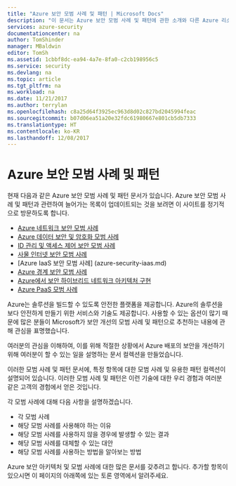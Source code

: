```yaml
---
title: "Azure 보안 모범 사례 및 패턴 | Microsoft Docs"
description: "이 문서는 Azure 보안 모범 사례 및 패턴에 관한 소개와 다른 Azure 리소스에 대한 보안 모범 사례의 엄선된 목록을 제공합니다."
services: azure-security
documentationcenter: na
author: TomShinder
manager: MBaldwin
editor: TomSh
ms.assetid: 1cbbf8dc-ea94-4a7e-8fa0-c2cb198956c5
ms.service: security
ms.devlang: na
ms.topic: article
ms.tgt_pltfrm: na
ms.workload: na
ms.date: 11/21/2017
ms.author: terrylan
ms.openlocfilehash: c8a25d64f3925ec963d8d02c827bd2045994feac
ms.sourcegitcommit: b07d06ea51a20e32fdc61980667e801cb5db7333
ms.translationtype: HT
ms.contentlocale: ko-KR
ms.lasthandoff: 12/08/2017
---
```

# <a name="azure-security-best-practices-and-patterns"></a>Azure 보안 모범 사례 및 패턴
현재 다음과 같은 Azure 보안 모범 사례 및 패턴 문서가 있습니다. Azure 보안 모범 사례 및 패턴과 관련하여 늘어가는 목록이 업데이트되는 것을 보려면 이 사이트를 정기적으로 방문하도록 합니다.  

* [Azure 네트워크 보안 모범 사례](azure-security-network-security-best-practices.md)
* [Azure 데이터 보안 및 암호화 모범 사례](azure-security-data-encryption-best-practices.md)
* [ID 관리 및 액세스 제어 보안 모범 사례](azure-security-identity-management-best-practices.md)
* [사물 인터넷 보안 모범 사례](azure-security-iot-best-practices.md)
* [Azure IaaS 보안 모범 사례] (azure-security-iaas.md)
* [Azure 경계 보안 모범 사례](../best-practices-network-security.md)
* [Azure에서 보안 하이브리드 네트워크 아키텍처 구현](../guidance/guidance-iaas-ra-secure-vnet-hybrid.md)
* [Azure PaaS 모범 사례](https://docs.microsoft.com/azure/security/security-paas-deployments)

Azure는 솔루션을 빌드할 수 있도록 안전한 플랫폼을 제공합니다. Azure의 솔루션을 보다 안전하게 만들기 위한 서비스와 기술도 제공합니다. 사용할 수 있는 옵션이 많기 때문에 많은 분들이 Microsoft가 보안 개선의 모범 사례 및 패턴으로 추천하는 내용에 관해 관심을 표명했습니다.

여러분의 관심을 이해하여, 이를 위해 적절한 상황에서 Azure 배포의 보안을 개선하기 위해 여러분이 할 수 있는 일을 설명하는 문서 컬렉션을 만들었습니다.

이러한 모범 사례 및 패턴 문서에, 특정 항목에 대한 모범 사례 및 유용한 패턴 컬렉션이 설명되어 있습니다. 이러한 모범 사례 및 패턴은 이런 기술에 대한 우리 경험과 여러분 같은 고객의 경험에서 얻은 것입니다.

각 모범 사례에 대해 다음 사항을 설명하겠습니다.

* 각 모범 사례
* 해당 모범 사례를 사용해야 하는 이유
* 해당 모범 사례를 사용하지 않을 경우에 발생할 수 있는 결과
* 해당 모범 사례를 대체할 수 있는 대안
* 해당 모범 사례를 사용하는 방법을 알아보는 방법

Azure 보안 아키텍처 및 모범 사례에 대한 많은 문서를 갖추려고 합니다. 추가할 항목이 있으시면 이 페이지의 아래쪽에 있는 토론 영역에서 알려주세요.

